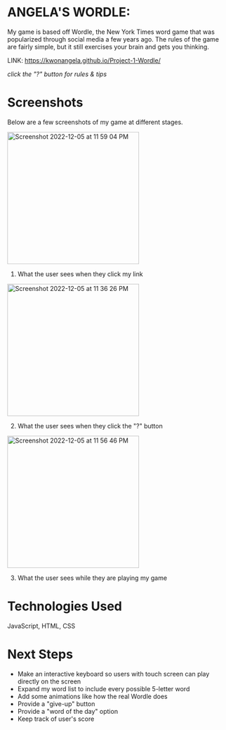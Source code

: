 # ANGELA'S WORDLE: 

My game is based off Wordle, the New York Times word game that was popularized through social media a few years ago. The rules of the game are fairly simple, but it still exercises your brain and gets you thinking. 

LINK: https://kwonangela.github.io/Project-1-Wordle/

*click the "?" button for rules & tips*

# Screenshots
Below are a few screenshots of my game at different stages. 

<img width="300" alt="Screenshot 2022-12-05 at 11 59 04 PM" src="https://user-images.githubusercontent.com/117434437/205820054-dc9e201e-539d-4006-8a19-b45595cd5b2f.png">

1. What the user sees when they click my link
  
<img width="300" alt="Screenshot 2022-12-05 at 11 36 26 PM" src="https://user-images.githubusercontent.com/117434437/205819039-33c70440-41b3-463a-9b6d-cadca39fa3ac.png">

2. What the user sees when they click the "?" button

<img width="300" alt="Screenshot 2022-12-05 at 11 56 46 PM" src="https://user-images.githubusercontent.com/117434437/205819668-79ad11fd-b477-4418-8b92-9bebcf8b143c.png">

3. What the user sees while they are playing my game

# Technologies Used
JavaScript, HTML, CSS
 
# Next Steps
- Make an interactive keyboard so users with touch screen can play directly on the screen
- Expand my word list to include every possible 5-letter word
- Add some animations like how the real Wordle does
- Provide a "give-up" button
- Provide a "word of the day" option
- Keep track of user's score

